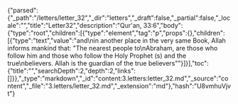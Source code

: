 {"parsed":{"_path":"/letters/letter_32","_dir":"letters","_draft":false,"_partial":false,"_locale":"","title":"Letter32","description":"Qur'an, 33:6","body":{"type":"root","children":[{"type":"element","tag":"p","props":{},"children":[{"type":"text","value":"and\nin another place in the very same Book, Allah informs mankind that: \"The nearest people to\nAbraham, are those who follow him and those who follow the Holy Prophet (s) and the true\nbelievers. Allah is the guardian of the true believers\""}]}],"toc":{"title":"","searchDepth":2,"depth":2,"links":[]}},"_type":"markdown","_id":"content:3.letters:letter_32.md","_source":"content","_file":"3.letters/letter_32.md","_extension":"md"},"hash":"U8vmhuVjvt"}